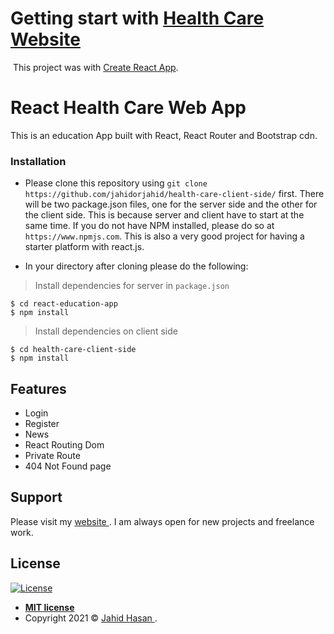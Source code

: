 # Getting start with <a href="https://heath-care-web.web.app/" target="_blank">Health Care Website</a>

<a href="https://heath-care-web.web.app/"><img src="https://github.com/jahidorjahid/health-care-client-side/blob/main/screenshot.jpeg" alt=""></a>
This project was with [Create React App](https://github.com/facebook/create-react-app).

# React Health Care Web App

This is an education App built with React, React Router and Bootstrap cdn.

### Installation

- Please clone this repository using `git clone https://github.com/jahidorjahid/health-care-client-side/` first. There will be two package.json files, one for the server side and the other for the client side.
  This is because server and client have to start at the same time. If you do not have NPM installed, please do so at `https://www.npmjs.com`. This is also a very good project for having a starter platform with react.js.

- In your directory after cloning please do the following:

> Install dependencies for server in `package.json`

```shell
$ cd react-education-app
$ npm install
```

> Install dependencies on client side

```shell
$ cd health-care-client-side
$ npm install
```

## Features

- Login
- Register
- News
- React Routing Dom
- Private Route
- 404 Not Found page

## Support

Please visit my <a href="http://jahid.me" target="_blank"> website </a>. I am always open for new projects and freelance work.

## License

[![License](http://img.shields.io/:license-mit-blue.svg?style=flat-square)](http://badges.mit-license.org)

- **[MIT license](http://opensource.org/licenses/mit-license.php)**
- Copyright 2021 © <a href="https://jahid.me" target="_blank"> Jahid Hasan </a>.
